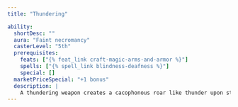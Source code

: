 ```yaml
---
title: "Thundering"

ability:
  shortDesc: ""
  aura: "Faint necromancy"
  casterLevel: "5th"
  prerequisites:
    feats: ["{% feat_link craft-magic-arms-and-armor %}"]
    spells: ["{% spell_link blindness-deafness %}"]
    special: []
  marketPriceSpecial: "+1 bonus"
  description: |
    A thundering weapon creates a cacophonous roar like thunder upon striking a successful critical hit. The sonic energy does not harm the wielder. A thundering weapon deals an extra 1d8 points of sonic damage on a successful critical hit. If the weapon's critical multiplier is &times;3, add an extra 2d8 points of sonic damage instead, and if the multiplier is &times;4, add an extra 3d8 points of sonic damage. Bows, crossbows, and slings so crafted bestow the sonic energy upon their ammunition. Subjects dealt a critical hit by a thundering weapon must make a DC 14 Fortitude save or be deafened permanently.
---
```

